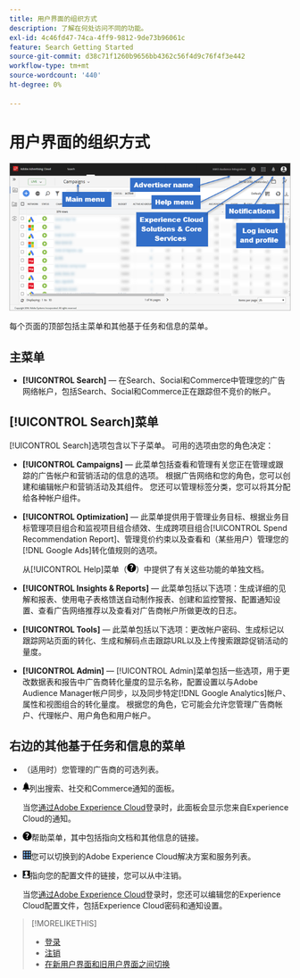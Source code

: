 ```yaml
---
title: 用户界面的组织方式
description: 了解在何处访问不同的功能。
exl-id: 4c46fd47-74ca-4ff9-9812-9de73b96061c
feature: Search Getting Started
source-git-commit: d38c71f1260b9656bb4362c56f4d9c76f4f3e442
workflow-type: tm+mt
source-wordcount: '440'
ht-degree: 0%

---
```


# 用户界面的组织方式

![用户界面](/help/search-social-commerce/assets/ui.png "用户界面")

每个页面的顶部包括主菜单和其他基于任务和信息的菜单。

## 主菜单

* **[!UICONTROL Search]** — 在Search、Social和Commerce中管理您的广告网络帐户，包括Search、Social和Commerce正在跟踪但不竞价的帐户。

## [!UICONTROL Search]菜单

[!UICONTROL Search]选项包含以下子菜单。 可用的选项由您的角色决定：

* **[!UICONTROL Campaigns]** — 此菜单包括查看和管理有关您正在管理或跟踪的广告帐户和营销活动的信息的选项。 根据广告网络和您的角色，您可以创建和编辑帐户和营销活动及其组件。 您还可以管理标签分类，您可以将其分配给各种帐户组件。

* **[!UICONTROL Optimization]** — 此菜单提供用于管理业务目标、根据业务目标管理项目组合和监视项目组合绩效、生成跨项目组合[!UICONTROL Spend Recommendation Report]、管理竞价约束以及查看和（某些用户）管理您的[!DNL Google Ads]转化值规则的选项。

  从[!UICONTROL Help]菜单（![帮助菜单](/help/search-social-commerce/assets/help-main-menu.png "帮助菜单")）中提供了有关这些功能的单独文档。

* **[!UICONTROL Insights & Reports]** — 此菜单包括以下选项：生成详细的见解和报表、使用电子表格馈送自动制作报表、创建和监控警报、配置通知设置、查看广告网络推荐以及查看对广告商帐户所做更改的日志。

* **[!UICONTROL Tools]** — 此菜单包括以下选项：更改帐户密码、生成标记以跟踪网站页面的转化、生成和解码点击跟踪URL以及上传搜索跟踪促销活动的量度。

* **[!UICONTROL Admin]** — [!UICONTROL Admin]菜单包括一些选项，用于更改数据表和报告中广告商转化量度的显示名称，配置设置以与Adobe Audience Manager帐户同步，以及同步特定[!DNL Google Analytics]帐户、属性和视图组合的转化量度。 根据您的角色，它可能会允许您管理广告商帐户、代理帐户、用户角色和用户帐户。

## 右边的其他基于任务和信息的菜单

* （适用时）您管理的广告商的可选列表。

* ![警报通知](/help/search-social-commerce/assets/notifications-panel.png "警报通知")列出搜索、社交和Commerce通知的面板。

  当您[通过Adobe Experience Cloud](sign-in.md)登录时，此面板会显示您来自Experience Cloud的通知。

* ![帮助菜单](/help/search-social-commerce/assets/help-main-menu.png "帮助菜单")帮助菜单，其中包括指向文档和其他信息的链接。

* ![解决方案切换器](/help/search-social-commerce/assets/menu-icon.png "解决方案切换器")您可以切换到的Adobe Experience Cloud解决方案和服务列表。

* ![用户配置文件](/help/search-social-commerce/assets/user-profile.png "用户配置文件")指向您的配置文件的链接，您可以从中注销。

  当您[通过Adobe Experience Cloud](sign-in.md)登录时，您还可以编辑您的Experience Cloud配置文件，包括Experience Cloud密码和通知设置。

>[!MORELIKETHIS]
>
>* [登录](sign-in.md)
>* [注销](sign-out.md)
>* [在新用户界面和旧用户界面之间切换](ui-switch.md)